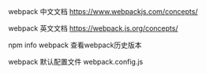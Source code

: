 webpack 中文文档 https://www.webpackjs.com/concepts/

webpack 英文文档 https://webpack.js.org/concepts/


npm info webpack 查看webpack历史版本

webpack 默认配置文件 webpack.config.js
